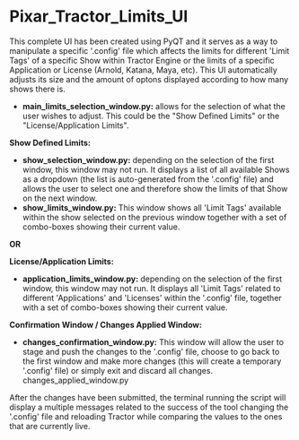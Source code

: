 # Pixar_Tractor_Limits_UI

This complete UI has been created using PyQT and it serves as a way to manipulate a specific '.config' file which affects the limits for different 'Limit Tags' of a specific Show within Tractor Engine or the limits of a specific Application or License (Arnold, Katana, Maya, etc). This UI automatically adjusts its size and the amount of optons displayed according to how many shows there is.

- **main_limits_selection_window.py:** allows for the selection of what the user wishes to adjust. This could be the "Show Defined Limits" or the "License/Application Limits".

**Show Defined Limits:**
- **show_selection_window.py:** depending on the selection of the first window, this window may not run. It displays a list of all available Shows as a dropdown (the list is auto-generated from the '.config' file) and allows the user to select one and therefore show the limits of that Show on the next window.
- **show_limits_window.py:** This window shows all 'Limit Tags' available within the show selected on the previous window together with a set of combo-boxes showing their current value.

**OR**

**License/Application Limits:**
- **application_limits_window.py:** depending on the selection of the first window, this window may not run. It displays all 'Limit Tags' related to different 'Applications' and 'Licenses' within the '.config' file, together with a set of combo-boxes showing their current value.

**Confirmation Window / Changes Applied Window:**
- **changes_confirmation_window.py:** This window will allow the user to stage and push the changes to the '.config' file, choose to go back to the first window and make more changes (this will create a temporary '.config' file) or simply exit and discard all changes.
changes_applied_window.py



After the changes have been submitted, the terminal running the script will display a multiple messages related to the success of the tool changing the '.config' file and reloading Tractor while comparing the values to the ones that are currently live.
